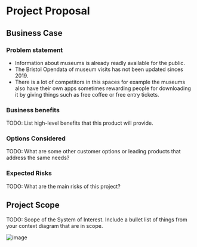 # Project Proposal

## Business Case

### Problem statement
- Information about museums is already readly available for the public. 
- The Bristol Opendata of museum visits has not been updated sinces 2019.
- There is a lot of competitors in this spaces for example the museums also have their own apps sometimes rewarding people for downloading it by giving things such as free coffee or free entry tickets.

### Business benefits
TODO: List high-level benefits that this product will provide.

### Options Considered
TODO: What are some other customer options or leading products that address the same needs?

### Expected Risks
TODO: What are the main risks of this project?

## Project Scope
TODO: Scope of the System of Interest. Include a bullet list of things from your context diagram that are in scope.

![image](https://user-images.githubusercontent.com/110387603/198564858-73a76da1-ce7d-4899-9f73-d238caffccc8.png)
